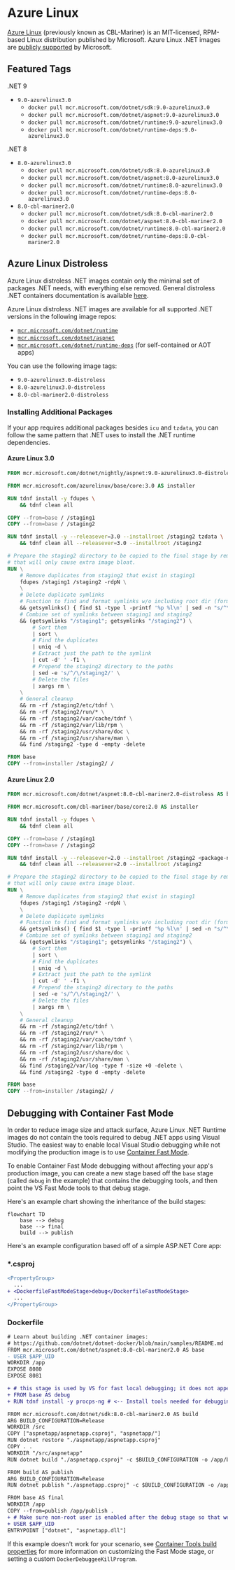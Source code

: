 # Azure Linux

[Azure Linux](https://github.com/microsoft/AzureLinux) (previously known as CBL-Mariner) is an MIT-licensed, RPM-based Linux distribution published by Microsoft.
Azure Linux .NET images are [publicly supported](https://github.com/dotnet/dotnet-docker/discussions/5022) by Microsoft.

## Featured Tags

.NET 9

* `9.0-azurelinux3.0`
  * `docker pull mcr.microsoft.com/dotnet/sdk:9.0-azurelinux3.0`
  * `docker pull mcr.microsoft.com/dotnet/aspnet:9.0-azurelinux3.0`
  * `docker pull mcr.microsoft.com/dotnet/runtime:9.0-azurelinux3.0`
  * `docker pull mcr.microsoft.com/dotnet/runtime-deps:9.0-azurelinux3.0`

.NET 8

* `8.0-azurelinux3.0`
  * `docker pull mcr.microsoft.com/dotnet/sdk:8.0-azurelinux3.0`
  * `docker pull mcr.microsoft.com/dotnet/aspnet:8.0-azurelinux3.0`
  * `docker pull mcr.microsoft.com/dotnet/runtime:8.0-azurelinux3.0`
  * `docker pull mcr.microsoft.com/dotnet/runtime-deps:8.0-azurelinux3.0`
* `8.0-cbl-mariner2.0`
  * `docker pull mcr.microsoft.com/dotnet/sdk:8.0-cbl-mariner2.0`
  * `docker pull mcr.microsoft.com/dotnet/aspnet:8.0-cbl-mariner2.0`
  * `docker pull mcr.microsoft.com/dotnet/runtime:8.0-cbl-mariner2.0`
  * `docker pull mcr.microsoft.com/dotnet/runtime-deps:8.0-cbl-mariner2.0`

## Azure Linux Distroless

Azure Linux distroless .NET images contain only the minimal set of packages .NET needs, with everything else removed.
General distroless .NET containers documentation is available [here](./distroless.md).

Azure Linux distroless .NET images are available for all supported .NET versions in the following image repos:

* [`mcr.microsoft.com/dotnet/runtime`](../README.runtime.md)
* [`mcr.microsoft.com/dotnet/aspnet`](../README.aspnet.md)
* [`mcr.microsoft.com/dotnet/runtime-deps`](../README.runtime-deps.md) (for self-contained or AOT apps)

You can use the following image tags:

* `9.0-azurelinux3.0-distroless`
* `8.0-azurelinux3.0-distroless`
* `8.0-cbl-mariner2.0-distroless`

### Installing Additional Packages

If your app requires additional packages besides `icu` and `tzdata`, you can follow the same pattern that .NET uses to install the .NET runtime dependencies.

#### Azure Linux 3.0

```Dockerfile
FROM mcr.microsoft.com/dotnet/nightly/aspnet:9.0-azurelinux3.0-distroless AS base

FROM mcr.microsoft.com/azurelinux/base/core:3.0 AS installer

RUN tdnf install -y fdupes \
    && tdnf clean all

COPY --from=base / /staging1
COPY --from=base / /staging2

RUN tdnf install -y --releasever=3.0 --installroot /staging2 tzdata \
    && tdnf clean all --releasever=3.0 --installroot /staging2

# Prepare the staging2 directory to be copied to the final stage by removing unnecessary files
# that will only cause extra image bloat.
RUN \
    # Remove duplicates from staging2 that exist in staging1
    fdupes /staging1 /staging2 -rdpN \
    \
    # Delete duplicate symlinks
    # Function to find and format symlinks w/o including root dir (format: /path/to/symlink /path/to/target)
    && getsymlinks() { find $1 -type l -printf '%p %l\n' | sed -n "s/^\\$1\\(.*\\)/\\1/p"; } \
    # Combine set of symlinks between staging1 and staging2
    && (getsymlinks "/staging1"; getsymlinks "/staging2") \
        # Sort them
        | sort \
        # Find the duplicates
        | uniq -d \
        # Extract just the path to the symlink
        | cut -d' ' -f1 \
        # Prepend the staging2 directory to the paths
        | sed -e 's/^/\/staging2/' \
        # Delete the files
        | xargs rm \
    \
    # General cleanup
    && rm -rf /staging2/etc/tdnf \
    && rm -rf /staging2/run/* \
    && rm -rf /staging2/var/cache/tdnf \
    && rm -rf /staging2/var/lib/rpm \
    && rm -rf /staging2/usr/share/doc \
    && rm -rf /staging2/usr/share/man \
    && find /staging2 -type d -empty -delete

FROM base
COPY --from=installer /staging2/ /
```

#### Azure Linux 2.0

```Dockerfile
FROM mcr.microsoft.com/dotnet/aspnet:8.0-cbl-mariner2.0-distroless AS base

FROM mcr.microsoft.com/cbl-mariner/base/core:2.0 AS installer

RUN tdnf install -y fdupes \
    && tdnf clean all

COPY --from=base / /staging1
COPY --from=base / /staging2

RUN tdnf install -y --releasever=2.0 --installroot /staging2 <package-name> \
    && tdnf clean all --releasever=2.0 --installroot /staging2

# Prepare the staging2 directory to be copied to the final stage by removing unnecessary files
# that will only cause extra image bloat.
RUN \
    # Remove duplicates from staging2 that exist in staging1
    fdupes /staging1 /staging2 -rdpN \
    \
    # Delete duplicate symlinks
    # Function to find and format symlinks w/o including root dir (format: /path/to/symlink /path/to/target)
    && getsymlinks() { find $1 -type l -printf '%p %l\n' | sed -n "s/^\\$1\\(.*\\)/\\1/p"; } \
    # Combine set of symlinks between staging1 and staging2
    && (getsymlinks "/staging1"; getsymlinks "/staging2") \
        # Sort them
        | sort \
        # Find the duplicates
        | uniq -d \
        # Extract just the path to the symlink
        | cut -d' ' -f1 \
        # Prepend the staging2 directory to the paths
        | sed -e 's/^/\/staging2/' \
        # Delete the files
        | xargs rm \
    \
    # General cleanup
    && rm -rf /staging2/etc/tdnf \
    && rm -rf /staging2/run/* \
    && rm -rf /staging2/var/cache/tdnf \
    && rm -rf /staging2/var/lib/rpm \
    && rm -rf /staging2/usr/share/doc \
    && rm -rf /staging2/usr/share/man \
    && find /staging2/var/log -type f -size +0 -delete \
    && find /staging2 -type d -empty -delete

FROM base
COPY --from=installer /staging2/ /
```

## Debugging with Container Fast Mode

In order to reduce image size and attack surface, Azure Linux .NET Runtime images do not contain the tools required to debug .NET apps using Visual Studio.
The easiest way to enable local Visual Studio debugging while not modifying the production image is to use [Container Fast Mode](https://learn.microsoft.com/en-us/visualstudio/containers/container-build#debugging).

To enable Container Fast Mode debugging without affecting your app's production image, you can create a new stage based off the `base` stage (called `debug` in the example) that contains the debugging tools, and then point the VS Fast Mode tools to that debug stage.

Here's an example chart showing the inheritance of the build stages:

```mermaid
flowchart TD
    base --> debug
    base --> final
    build --> publish
```

Here's an example configuration based off of a simple ASP.NET Core app:

### *.csproj

```diff
<PropertyGroup>
  ...
+ <DockerfileFastModeStage>debug</DockerfileFastModeStage>
  ...
</PropertyGroup>
```

### Dockerfile

```diff
# Learn about building .NET container images:
# https://github.com/dotnet/dotnet-docker/blob/main/samples/README.md
FROM mcr.microsoft.com/dotnet/aspnet:8.0-cbl-mariner2.0 AS base
- USER $APP_UID
WORKDIR /app
EXPOSE 8080
EXPOSE 8081

+ # this stage is used by VS for fast local debugging; it does not appear in the final image
+ FROM base AS debug
+ RUN tdnf install -y procps-ng # <-- Install tools needed for debugging (e.g. the `pidof` command)

FROM mcr.microsoft.com/dotnet/sdk:8.0-cbl-mariner2.0 AS build
ARG BUILD_CONFIGURATION=Release
WORKDIR /src
COPY ["aspnetapp/aspnetapp.csproj", "aspnetapp/"]
RUN dotnet restore "./aspnetapp/aspnetapp.csproj"
COPY . .
WORKDIR "/src/aspnetapp"
RUN dotnet build "./aspnetapp.csproj" -c $BUILD_CONFIGURATION -o /app/build

FROM build AS publish
ARG BUILD_CONFIGURATION=Release
RUN dotnet publish "./aspnetapp.csproj" -c $BUILD_CONFIGURATION -o /app/publish /p:UseAppHost=false

FROM base AS final
WORKDIR /app
COPY --from=publish /app/publish .
+ # Make sure non-root user is enabled after the debug stage so that we have permission to install the debug dependencies
+ USER $APP_UID
ENTRYPOINT ["dotnet", "aspnetapp.dll"]
```

If this example doesn't work for your scenario, see [Container Tools build properties](https://docs.microsoft.com/en-us/visualstudio/containers/container-msbuild-properties?view=vs-2022) for more information on
customizing the Fast Mode stage, or setting a custom `DockerDebuggeeKillProgram`.
